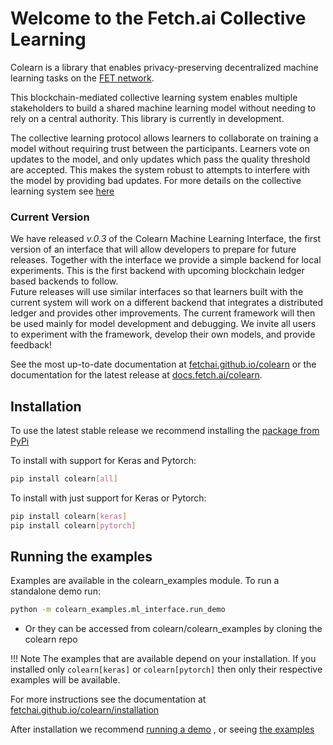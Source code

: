 # Welcome to the Fetch.ai Collective Learning

Colearn is a library that enables privacy-preserving decentralized machine learning tasks on the [FET network](https://fetch.ai/technology/).

This blockchain-mediated collective learning system enables multiple stakeholders to build a shared 
machine learning model without needing to rely on a central authority. 
This library is currently in development. 

The collective learning protocol allows learners to collaborate on training a model without requiring trust between the participants. Learners vote on updates to the model, and only updates which pass the quality threshold are accepted. This makes the system robust to attempts to interfere with the model by providing bad updates. For more details on the collective learning system see [here](https://fetchai.github.io/colearn/about/)

### Current Version

We have released *v.0.3* of the Colearn Machine Learning Interface, the first version of an interface that will allow developers to prepare for future releases. 
Together with the interface we provide a simple backend for local experiments. This is the first backend with upcoming blockchain ledger based backends to follow.  
Future releases will use similar interfaces so that learners built with the current system will work on a different backend that integrates a distributed ledger and provides other improvements.
The current framework will then be used mainly for model development and debugging.
We invite all users to experiment with the framework, develop their own models, and provide feedback!

See the most up-to-date documentation at [fetchai.github.io/colearn](https://fetchai.github.io/colearn/) 
or the documentation for the latest release at [docs.fetch.ai/colearn](https://docs.fetch.ai/colearn/).

## Installation

To use the latest stable release we recommend installing the [package from PyPi](https://pypi.org/project/colearn/)

To install with support for Keras and Pytorch:
   ```bash
   pip install colearn[all]
   ```
To install with just support for Keras or Pytorch:

   ```bash
   pip install colearn[keras]
   pip install colearn[pytorch]
   ```

## Running the examples

Examples are available in the colearn_examples module. To run a standalone demo run:
   ```bash
   python -m colearn_examples.ml_interface.run_demo
   ```
- Or they can be accessed from colearn/colearn_examples by cloning the colearn repo

!!! Note
    The examples that are available depend on your installation. If you installed only `colearn[keras]` or 
    `colearn[pytorch]` then only their respective examples will be available. 


For more instructions see the documentation at [fetchai.github.io/colearn/installation](https://fetchai.github.io/colearn/installation/)

After installation we recommend [running a demo](https://fetchai.github.io/colearn/demo/)
, or seeing [the examples](https://fetchai.github.io/colearn/examples/)





